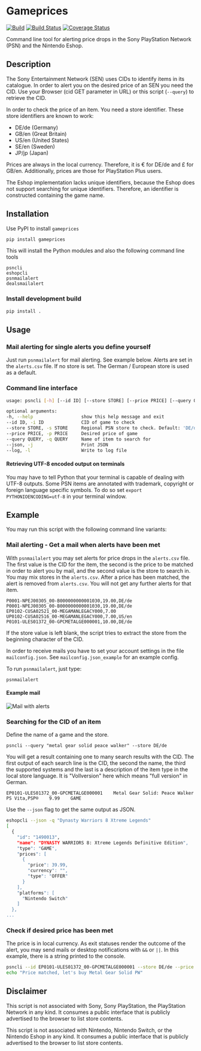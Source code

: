 # Gameprices

[![Build](https://github.com/snipem/psnprices/actions/workflows/build.yaml/badge.svg)](https://github.com/snipem/psnprices/actions/workflows/build.yaml)
[![Build Status](https://travis-ci.org/snipem/psnprices.svg?branch=master)](https://travis-ci.org/snipem/psnprices)
[![Coverage Status](https://coveralls.io/repos/github/snipem/psnprices/badge.svg?branch=master)](https://coveralls.io/github/snipem/psnprices?branch=master)

Command line tool for alerting price drops in the Sony PlayStation Network (PSN) and the Nintendo Eshop.

## Description

The Sony Entertainment Network (SEN) uses CIDs to identify items in its catalogue. In order to alert you on the desired price of an SEN you need the CID. Use your Browser (cid GET parameter in URL) or this script (`--query`) to retrieve the CID.

In order to check the price of an item. You need a store identifier. These store identifiers are known to work:

* DE/de (Germany)
* GB/en (Great Britain)
* US/en (United States)
* SE/en (Sweden)
* JP/jp (Japan)

Prices are always in the local currency. Therefore, it is € for DE/de and £ for GB/en. Additionally, prices are those for PlayStation Plus users.

The Eshop implementation lacks unique identifiers, because the Eshop does not support searching for unique identifiers. Therefore, an identifier is constructed containing the game name.

## Installation

Use PyPI to install `gameprices`

```bash
pip install gameprices
```

This will install the Python modules and also the following command line tools

```
psncli
eshopcli
psnmailalert
dealsmailalert
```

### Install development build

```bash
pip install .
```

## Usage

### Mail alerting for single alerts you define yourself

Just run `psnmailalert` for mail alerting. See example below. Alerts are set in the `alerts.csv` file. If no store is set. The German / European store is used as a default.

### Command line interface

```bash
usage: psncli [-h] [--id ID] [--store STORE] [--price PRICE] [--query QUERY] [--json] [--log]

optional arguments:
-h, --help                  show this help message and exit
--id ID, -i ID              CID of game to check
--store STORE, -s STORE     Regional PSN store to check. Default: 'DE/de'
--price PRICE, -p PRICE     Desired price of game
--query QUERY, -q QUERY     Name of item to search for
--json, -j                  Print JSON
--log, -l                   Write to log file
```

#### Retrieving UTF-8 encoded output on terminals

You may have to tell Python that your terminal is capable of dealing with UTF-8 outputs. Some PSN items are annotated with trademark, copyright or foreign language specific symbols. To do so set `export PYTHONIOENCODING=utf-8` in your terminal window.

## Example

You may run this script with the following command line variants:

### Mail alerting - Get a mail when alerts have been met

With `psnmailalert` you may set alerts for price drops in the `alerts.csv` file. The first value is the CID for the item, the second is the price to be matched in order to alert you by mail, and the second value is the store to search in. You may mix stores in the `alerts.csv`. After a price has been matched, the alert is removed from `alerts.csv`. You will not get any further alerts for that item.

```csv
P0001-NPEJ00305_00-B000000000001030,19.00,DE/de
P0001-NPEJ00305_00-B000000000001030,19.00,DE/de
EP0102-CUSA02521_00-MEGAMANLEGACY000,7.00
UP0102-CUSA02516_00-MEGAMANLEGACY000,7.00,US/en
P0101-ULES01372_00-GPCMETALGE000001,10.00,DE/de
```

If the store value is left blank, the script tries to extract the store from the beginning character of the CID.

 In order to receive mails you have to set your account settings in the file `mailconfig.json`. See `mailconfig.json_example` for an example config.

 To run `psnmailalert`, just type:

    psnmailalert

#### Example mail

![Mail with alerts](https://raw.githubusercontent.com/snipem/psnprices/master/res/mail.png "Mail with alerts")

### Searching for the CID of an item

Define the name of a game and the store.

    psncli --query "metal gear solid peace walker" --store DE/de

You will get a result containing one to many search results with the CID. The first output of each search line is the CID, the second the name, the third the supported systems and the last is a description of the item type in the local store language. It is "Vollversion" here which means "full version" in German.

    EP0101-ULES01372_00-GPCMETALGE000001    Metal Gear Solid: Peace Walker  PS Vita,PSP®    9.99    GAME

Use the `--json` flag to get the same output as JSON.

```bash
eshopcli --json -q "Dynasty Warriors 8 Xtreme Legends"
[
  {
    "id": "1490013",
    "name": "DYNASTY WARRIORS 8: Xtreme Legends Definitive Edition",
    "type": "GAME",
    "prices": [
      {
        "price": 39.99,
        "currency": "",
        "type": "OFFER"
      }
    ],
    "platforms": [
      "Nintendo Switch"
    ]
  },
...
```

### Check if desired price has been met

The price is in local currency. As exit statuses render the outcome of the alert, you may send mails or desktop notifications with `&&` or `||`. In this example, there is a string printed to the console.

```bash
psncli --id EP0101-ULES01372_00-GPCMETALGE000001 --store DE/de --price 15.00 &&
echo "Price matched, let's buy Metal Gear Solid PW"
```

## Disclaimer

This script is not associated with Sony, Sony PlayStation, the PlayStation Network in any kind. It consumes a public interface that is publicly advertised to the browser to list store contents.

This script is not associated with Nintendo, Nintendo Switch, or the Nintendo Eshop in any kind. It consumes a public interface that is publicly advertised to the browser to list store contents.
